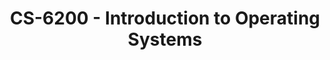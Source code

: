 ---
layout: course
title: CS-6200 - Introduction to Operating Systems
aliases: GIOS,  IOS
course_id: CS-6200
permalink: /CS-6200/
avg_difficulty: 3.67
avg_rating: 4.35
avg_workload: 18.27
---